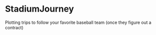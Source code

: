 # StadiumJourney
Plotting trips to follow your favorite baseball team (once they figure out a contract)
